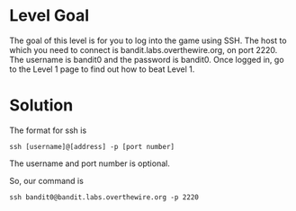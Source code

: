 # Level Goal
The goal of this level is for you to log into the game using SSH. The host to which you need to connect is bandit.labs.overthewire.org, on port 2220. The username is bandit0 and the password is bandit0. Once logged in, go to the Level 1 page to find out how to beat Level 1.

# Solution

The format for ssh is 
```
ssh [username]@[address] -p [port number]
```
The username and port number is optional.

So, our command is 
```
ssh bandit0@bandit.labs.overthewire.org -p 2220
```
